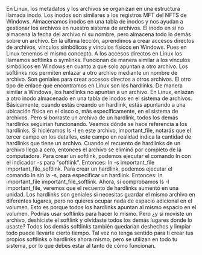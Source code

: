 En Linux, los metadatos y los archivos se organizan
en una estructura llamada inodo. Los inodos son similares
a los registros MFT del NFTS de Windows. Almacenamos inodos en una tabla de inodos y nos ayudan a gestionar los archivos
en nuestro sistema de archivos. El inodo en sí no almacena
la fecha del archivo ni su nombre, pero almacena todo lo demás
sobre un archivo. En la última lección, aprendimos a crear
accesos directos de archivos, vínculos simbólicos y vínculos físicos en Windows. Pues en Linux tenemos el mismo concepto. A los accesos directos en Linux
los llamamos softlinks o symlinks. Funcionan de manera similar
a los vínculos simbólicos en Windows en cuanto a que solo apuntan a otro archivo. Los softlinks nos permiten enlazar a otro archivo
mediante un nombre de archivo. Son geniales para crear accesos directos
a otros archivos. El otro tipo de enlace que encontramos en Linux
son los hardlinks. De manera similar a Windows,
los hardlinks no apuntan a un archivo. En Linux, enlazan a otro inodo almacenado
en una tabla de inodos en el sistema de archivos. Básicamente, cuando estás creando un hardlink,
estás apuntando a una ubicación física en el disco o, más específicamente,
en el sistema de archivos. Pero si borraste un archivo de un hardlink,
todos los demás hardlinks seguirían funcionando. Veamos dónde se hace referencia
a los hardlinks. Si hiciéramos ls -l en este archivo,
important_file, notarás que el tercer campo
en los detalles, este campo en realidad indica
la cantidad de hardlinks que tiene un archivo. Cuando el recuento de hardlinks de un archivo
llega a cero, entonces el archivo se eliminó por completo
de la computadora. Para crear un softlink, podemos ejecutar el comando ln
con el indicador -s para "softlink". Entonces: ln -s important_file
important_file_softlink. Para crear un hardlink, podemos ejecutar el comando ln sin la -s,
para especificar un hardlink. Entonces:
ln important_file important_file_softlink. Ahora, si comprobamos ls -l important_file, veremos que el recuento de hardlinks
aumentó en una unidad. Los hardlinks son geniales si necesitas guardar el mismo archivo
en diferentes lugares, pero no quieres ocupar
nada de espacio adicional en el volumen. Esto es porque todos los hardlinks
apuntan al mismo espacio en el volumen. Podrías usar softlinks
para hacer lo mismo. Pero ¿y si moviste un archivo,
deshiciste el softlink y olvidaste todos los demás lugares
donde lo usaste? Todos los demás softlinks también quedarían deshechos
y limpiar todo puede llevarte cierto tiempo. Tal vez no tenga sentido para ti
crear tus propios softlinks o hardlinks ahora mismo, pero se utilizan en todo tu sistema,
por lo que debes estar al tanto de cómo funcionan.
